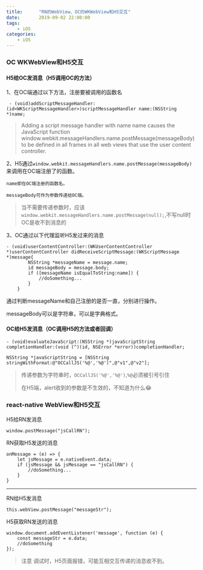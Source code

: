 ```yaml
---
title:      "RN的WebView、OC的WKWebView和H5交互" 
date:       2019-09-02 22:00:00
tags:
    - iOS
categories:
    - iOS
---
```


### OC WKWebView和H5交互

#### H5给OC发消息（H5调用OC的方法）

1、在OC端通过以下方法，注册要被调用的函数名

	 - (void)addScriptMessageHandler:(id<WKScriptMessageHandler>)scriptMessageHandler name:(NSString *)name; 

> Adding a script message handler with name name causes the JavaScript function window.webkit.messageHandlers.name.postMessage(messageBody) to be defined in all frames in all web views that use the user content controller.

2、H5通过```window.webkit.messageHandlers.name.postMessage(messageBody)```
来调用在OC端注册了的函数。

	name即在OC端注册的函数名。

	messageBody可作为参数传递给OC端。

> 当不需要传递参数时，应该```window.webkit.messageHandlers.name.postMessage(null);```,不写null时OC是收不到消息的


3、OC通过以下代理监听H5发过来的消息

```
- (void)userContentController:(WKUserContentController *)userContentController didReceiveScriptMessage:(WKScriptMessage *)message{
	    NSString *messageName = message.name;
	    id messageBody = message.body;
	    if ([messageName isEqualToString:name]) {
	        //doSomething...
	    }
	}
```

通过判断messageName和自己注册的是否一直，分别进行操作。

messageBody可以是字符串，可以是字典格式。

#### OC给H5发消息（OC调用H5的方法或者回调）

```
- (void)evaluateJavaScript:(NSString *)javaScriptString completionHandler:(void (^)(id, NSError *error))completionHandler;

NSString *javaScriptString = [NSString stringWithFormat:@"OCCallJS('%@','%@')",@"v1",@"v2"];
```
	
> 传递参数为字符串时，```OCCallJS('%@','%@')```,```%@```必须被引号引住
> 
> 在H5端，alert收到的参数是不生效的，不知道为什么😂

### react-native WebView和H5交互

H5给RN发消息 

```
window.postMessage("jsCallRN");
```

RN获取H5发送的消息

```
onMessage = (e) => {
	let jsMessage = e.nativeEvent.data;
	if (jsMessage && jsMessage == "jsCallRN") {
		//doSomething...
	}
}

```

---

RN给H5发消息

```
this.webView.postMessage("messageStr");
```

H5获取RN发送的消息

```
window.document.addEventListener('message', function (e) {
    const messageStr = e.data;
    //doSomething
});
```

> 注意
> 调试时，H5页面报错，可能互相交互传递的消息收不到。